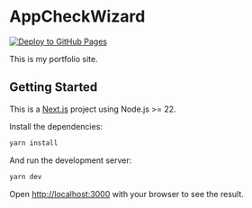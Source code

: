 # AppCheckWizard
[![Deploy to GitHub Pages](https://github.com/alexanderscheibler/appcheckwizard.com/actions/workflows/deploy.yml/badge.svg)](https://github.com/alexanderscheibler/appcheckwizard.com/actions/workflows/deploy.yml)

This is my portfolio site.

## Getting Started

This is a [Next.js](https://nextjs.org) project using Node.js >= 22.

Install the dependencies:
```bash
yarn install
```

And run the development server:

```bash
yarn dev
```
Open [http://localhost:3000](http://localhost:3000) with your browser to see the result.
